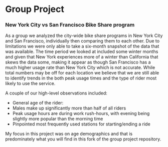 # Group Project
### New York City vs San Francisco Bike Share program

As a group we analyzed the city-wide bike share programs in New York City and San Francisco, individually then comparing them to each other. Due to limitations we were only able to take a six-month snapshot of the data that was available. The time period we looked at included some winter months and given that New York experiences more of a winter than California that skews the data some, making it appear as though San Francisco has a much higher usage rate than New York City which is not accurate. While total numbers may be off for each location we believe that we are still able to identify trends in the both peak usage times and the type of rider most likely to use the service.

A couple of our high-level observations included:
-	General age of the rider: 
-	Males make up significantly more than half of all riders
-	Peak usage hours are during work rush-hours, with evening being slightly more popular than the morning time
-	Pinpointed most frequently used stations for starting/ending a ride

My focus in this project was on age demographics and that is predominately what you will find in this fork of the group project repository.
